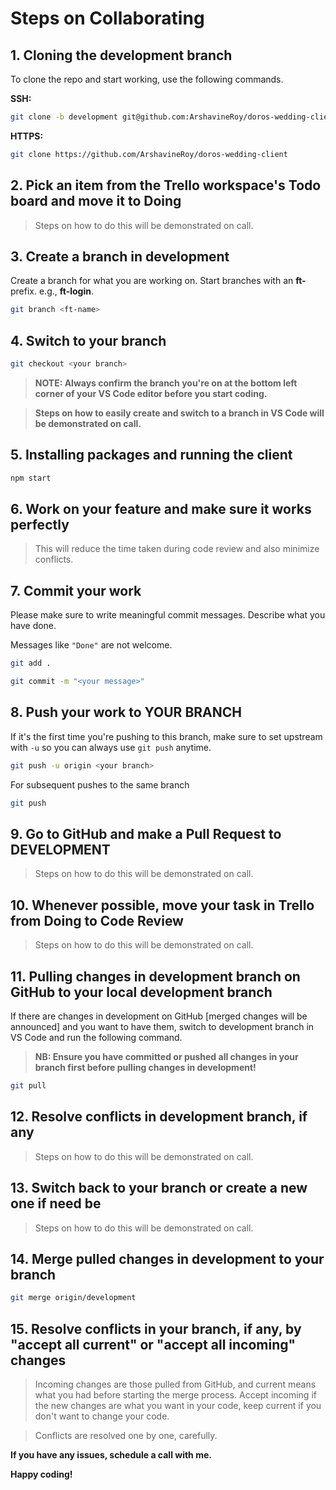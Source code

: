 # Steps on Collaborating

## 1. Cloning the development branch

To clone the repo and start working, use the following commands.

**SSH:**

```sh
git clone -b development git@github.com:ArshavineRoy/doros-wedding-client.git
```

**HTTPS:**

```sh
git clone https://github.com/ArshavineRoy/doros-wedding-client
```

## 2. Pick an item from the Trello workspace's Todo board and move it to Doing

> Steps on how to do this will be demonstrated on call.

## 3. Create a branch in development

Create a branch for what you are working on. Start branches with an **ft-** prefix. e.g., **ft-login**.

```sh
git branch <ft-name>
```

## 4. Switch to your branch

```sh
git checkout <your branch>
```

> **NOTE: Always confirm the branch you're on at the bottom left corner of your VS Code editor before you start coding.**

> **Steps on how to easily create and switch to a branch in VS Code will be demonstrated on call.**

## 5. Installing packages and running the client

```sh
npm start
```

## 6. Work on your feature and make sure it works perfectly

> This will reduce the time taken during code review and also minimize conflicts.

## 7. Commit your work

Please make sure to write meaningful commit messages. Describe what you have done.

Messages like `"Done"` are not welcome.

```sh
git add .

git commit -m "<your message>"
```

## 8. Push your work to YOUR BRANCH

If it's the first time you're pushing to this branch, make sure to set upstream with `-u` so you can always use `git push` anytime.

```sh
git push -u origin <your branch>
```

For subsequent pushes to the same branch

```sh
git push
```

## 9. Go to GitHub and make a Pull Request to DEVELOPMENT

> Steps on how to do this will be demonstrated on call.

## 10. Whenever possible, move your task in Trello from Doing to Code Review

> Steps on how to do this will be demonstrated on call.

## 11. Pulling changes in development branch on GitHub to your local development branch

If there are changes in development on GitHub [merged changes will be announced] and you want to have them, switch to development branch in VS Code and run the following command.

> **NB: Ensure you have committed or pushed all changes in your branch first before pulling changes in development!**

```sh
git pull
```

## 12. Resolve conflicts in development branch, if any

> Steps on how to do this will be demonstrated on call.

## 13. Switch back to your branch or create a new one if need be

> Steps on how to do this will be demonstrated on call.

## 14. Merge pulled changes in development to your branch

```sh
git merge origin/development
```

## 15. Resolve conflicts in your branch, if any, by "accept all current" or "accept all incoming" changes

> Incoming changes are those pulled from GitHub, and current means what you had before starting the merge process. Accept incoming if the new changes are what you want in your code, keep current if you don't want to change your code.

> Conflicts are resolved one by one, carefully.


**If you have any issues, schedule a call with me.**

**Happy coding!**
